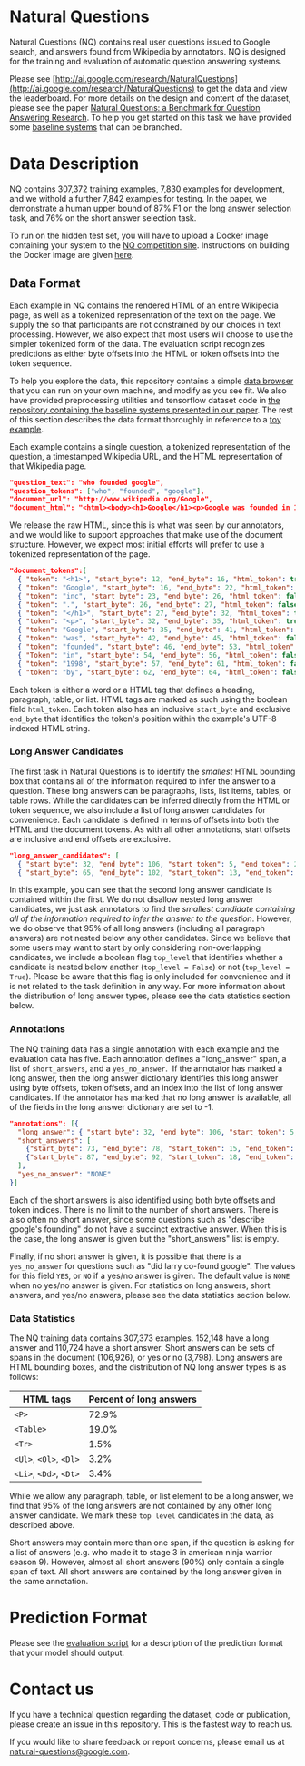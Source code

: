 # Natural Questions

Natural Questions (NQ) contains real user questions issued to Google search, and
answers found from Wikipedia by annotators.
NQ is designed for the training and evaluation of automatic question answering
systems.

Please see
[http://ai.google.com/research/NaturalQuestions](http://ai.google.com/research/NaturalQuestions)
to get the data and view the leaderboard.
For more details on the design and content of the dataset, please see
the paper
[Natural Questions: a Benchmark for Question Answering Research](https://ai.google/research/pubs/pub47761).
To help you get started on this task we have provided some
[baseline systems](https://github.com/google-research/language/tree/master/language/question_answering)
that can be branched.


# Data Description
NQ contains 307,372 training examples, 7,830 examples for development, and we
withold a further 7,842 examples for testing. In the paper, we demonstrate a
human upper bound of 87% F1 on the long answer selection task, and 76% on the
short answer selection task.

To run on the hidden test set, you will have to upload a Docker image containing
your system to the
[NQ competition site](http://ai.google.com/research/NaturalQuestions/competition).
Instructions on building the Docker image are given [here](competition.md).


## Data Format
Each example in NQ contains the rendered HTML of an entire Wikipedia page, as
well as a tokenized representation of the text on the page. We supply the
so that participants are not constrained by our choices in text processing.
However, we also expect that most users will choose to use the simpler tokenized
form of the data. The evaluation script recognizes predictions as either byte
offsets into the HTML or token offsets into the token sequence.

To help you explore the data, this repository contains a simple
[data browser](nq_browser.py) that you can run on your own machine, and modify
as you see fit. We also have provided preprocessing utilities and tensorflow
dataset code in
[the repository containing the baseline systems presented in our paper](https://github.com/google-research/language/tree/master/language/question_answering).
The rest of this section describes the data format thoroughly in reference to
a [toy example](toy_example.md).

Each example contains a single question, a tokenized representation of the question,
a timestamped Wikipedia URL, and the HTML representation of that Wikipedia page.

```json
"question_text": "who founded google",
"question_tokens": ["who", "founded", "google"],
"document_url": "http://www.wikipedia.org/Google",
"document_html": "<html><body><h1>Google</h1><p>Google was founded in 1998 by ..."
```

We release the raw HTML, since this is what was seen by our annotators, and we
would like to support approaches that make use of the document structure.
However, we expect most initial efforts will prefer to use a tokenized
representation of the page.

```json
"document_tokens":[
  { "token": "<h1>", "start_byte": 12, "end_byte": 16, "html_token": true },
  { "token": "Google", "start_byte": 16, "end_byte": 22, "html_token": false },
  { "token": "inc", "start_byte": 23, "end_byte": 26, "html_token": false },
  { "token": ".", "start_byte": 26, "end_byte": 27, "html_token": false },
  { "token": "</h1>", "start_byte": 27, "end_byte": 32, "html_token": true },
  { "token": "<p>", "start_byte": 32, "end_byte": 35, "html_token": true },
  { "token": "Google", "start_byte": 35, "end_byte": 41, "html_token": false },
  { "token": "was", "start_byte": 42, "end_byte": 45, "html_token": false },
  { "token": "founded", "start_byte": 46, "end_byte": 53, "html_token": false },
  { "Token": "in", "start_byte": 54, "end_byte": 56, "html_token": false },
  { "token": "1998", "start_byte": 57, "end_byte": 61, "html_token": false },
  { "token": "by", "start_byte": 62, "end_byte": 64, "html_token": false },
```

Each token is either a word or a HTML tag that defines a heading, paragraph,
table, or list. HTML tags are marked as such using the boolean field `html_token`.
Each token also has an inclusive `start_byte` and exclusive `end_byte` that
identifies the token's position within the example's UTF-8 indexed HTML string.

### Long Answer Candidates
The first task in Natural Questions is to identify the *smallest* HTML bounding
box that contains all of the information required to infer the answer to a
question.
These long answers can be paragraphs, lists, list items, tables, or table rows.
While the candidates can be inferred directly from the HTML or token sequence, we
also include a list of long answer candidates for convenience.
Each candidate is defined in terms of offsets into both the HTML and the
document tokens.
As with all other annotations, start offsets are inclusive and end offsets are
exclusive.

```json
"long_answer_candidates": [
  { "start_byte": 32, "end_byte": 106, "start_token": 5, "end_token": 22, "top_level": true },
  { "start_byte": 65, "end_byte": 102, "start_token": 13, "end_token": 21, "top_level": false },
```

In this example, you can see that the second long answer candidate is contained
within the first. We do not disallow nested long answer candidates, we just ask
annotators to find the *smallest candidate containing all of the information
required to infer the answer to the question*. However, we do observe that 95%
of all long answers (including all paragraph answers) are not nested below any
other candidates.
Since we believe that some users may want to start by only considering
non-overlapping candidates, we include a boolean flag `top_level` that
identifies whether a candidate is nested below another (`top_level = False`) or
not (`top_level = True`). Please be aware that this flag is only included for
convenience and it is not related to the task definition in any way.
For more information about the distribution of long answer types, please
see the data statistics section below.

### Annotations
The NQ training data has a single annotation with each example and the evaluation
data has five. Each annotation defines a "long_answer" span, a list of
`short_answers`, and a `yes_no_answer`.  If the annotator has marked a long
answer, then the long answer dictionary identifies this long answer using byte
offsets, token offsets, and an index into the list of long answer candidates. If
the annotator has marked that no long answer is available, all of the fields in
the long answer dictionary are set to -1.

```json
"annotations": [{
  "long_answer": { "start_byte": 32, "end_byte": 106, "start_token": 5, "end_token": 22, "candidate_index": 0 },
  "short_answers": [
    {"start_byte": 73, "end_byte": 78, "start_token": 15, "end_token": 16},
    {"start_byte": 87, "end_byte": 92, "start_token": 18, "end_token": 19}
  ],
  "yes_no_answer": "NONE"
}]
```

Each of the short answers is also identified using both byte offsets and token
indices. There is no limit to the number of short answers. There is also often
no short answer, since some questions such as "describe google's founding" do
not have a succinct extractive answer. When this is the case, the long answer is
given but the "short_answers" list is empty.

Finally, if no short answer is given, it is possible that there is a
`yes_no_answer` for questions such as "did larry co-found google". The values
for this field `YES`, or `NO` if a yes/no answer is given. The default value is
`NONE` when no yes/no answer is given. For statistics on long answers, short
answers, and yes/no answers, please see the data statistics section below.

### Data Statistics
The NQ training data contains 307,373 examples. 152,148 have a long answer
and 110,724 have a short answer. Short answers can be sets of spans in the document
(106,926), or yes or no (3,798). Long answers are HTML bounding boxes, and the
distribution of NQ long answer types is as follows:

| HTML tags | Percent of long answers |
|-----------|-------------------------|
| `<P>`     | 72.9%                   |
| `<Table>` | 19.0%                   |
| `<Tr>`    | 1.5%                    |
| `<Ul>`, `<Ol>`, `<Dl>` | 3.2%       |
| `<Li>`, `<Dd>`, `<Dt>` | 3.4%       |

While we allow any paragraph, table, or list element to be a long answer,
we find that 95% of the long answers are not contained by any other
long answer candidate. We mark these `top level` candidates in the data,
as described above.

Short answers may contain more than one span, if the question is asking
for a list of answers (e.g. who made it to stage 3 in american ninja warrior season 9).
However, almost all short answers (90%) only contain a single span of text.
All short answers are contained by the long answer given in the same annotation.

# Prediction Format
Please see the [evaluation script](nq_eval.py) for a description of the prediction
format that your model should output.

# Contact us
If you have a technical question regarding the dataset, code or publication, please
create an issue in this repository. This is the fastest way to reach us.

If you would like to share feedback or report concerns, please email us at <natural-questions@google.com>.
